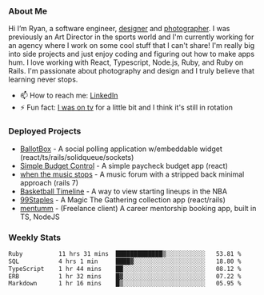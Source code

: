 ### About Me
Hi I’m Ryan, a software engineer, [designer](https://www.denvermullets.com/video) and [photographer](https://www.denvermullets.com/). I was previously an Art Director in the sports world and I'm currently working for an agency where I work on some cool stuff that I can't share! I'm really big into side projects and just enjoy coding and figuring out how to make apps hum. I love working with React, Typescript, Node.js, Ruby, and Ruby on Rails. I'm passionate about photography and design and I truly believe that learning never stops.

- 📫 How to reach me: [LinkedIn](https://www.linkedin.com/in/ryanvaznis)
- ⚡ Fun fact: [I was on tv](https://vimeo.com/381425882) for a little bit and I think it's still in rotation

### Deployed Projects
- [BallotBox](https://voteballotbox.com/) - A social polling application w/embeddable widget (react/ts/rails/solidqueue/sockets)
- [Simple Budget Control](https://simplebudgetcontrol.com/) - A simple paycheck budget app (react)
- [when the music stops](https://whenthemusicstops.net) - A music forum with a stripped back minimal approach (rails 7)
- [Basketball Timeline](https://basketball-timeline.com/?team=PHO&year=2023) - A way to view starting lineups in the NBA
- [99Staples](https://www.99staples.com/collections/denvermullets/9) - A Magic The Gathering collection app (react/rails)
- [mentumm](https://portal.mentumm.com/) - (Freelance client) A career mentorship booking app, built in TS, NodeJS

### Weekly Stats
<!--START_SECTION:waka-->

```txt
Ruby          11 hrs 31 mins  █████████████▒░░░░░░░░░░░   53.81 %
SQL           4 hrs 1 min     ████▓░░░░░░░░░░░░░░░░░░░░   18.80 %
TypeScript    1 hr 44 mins    ██░░░░░░░░░░░░░░░░░░░░░░░   08.12 %
ERB           1 hr 32 mins    █▓░░░░░░░░░░░░░░░░░░░░░░░   07.22 %
Markdown      1 hr 16 mins    █▒░░░░░░░░░░░░░░░░░░░░░░░   05.95 %
```

<!--END_SECTION:waka-->
